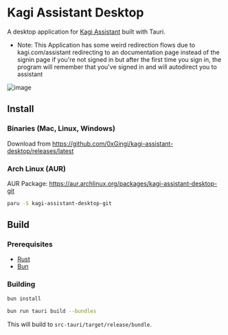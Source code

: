 # Kagi Assistant Desktop

A desktop application for [Kagi Assistant](https://kagi.com/assistant) built with Tauri.

* Note: This Application has some weird redirection flows due to kagi.com/assistant redirecting to an documentation page instead of the signin page if you're not signed in but after the first time you sign in, the program will remember that you've signed in and will autodirect you to assistant

![image](https://github.com/user-attachments/assets/4946da7f-94a8-41ff-b3ce-9ab0e8f07d4c)

## Install

### Binaries (Mac, Linux, Windows)

Download from https://github.com/0xGingi/kagi-assistant-desktop/releases/latest

### Arch Linux (AUR)

AUR Package: https://aur.archlinux.org/packages/kagi-assistant-desktop-git

```bash
paru -S kagi-assistant-desktop-git
```

## Build

### Prerequisites

- [Rust](https://www.rust-lang.org/)
- [Bun](https://bun.sh/)

### Building

```bash
bun install

bun run tauri build --bundles
```

This will build to `src-tauri/target/release/bundle`.
